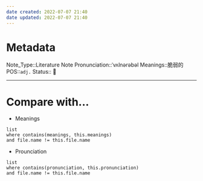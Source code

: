 ```yaml
---
date created: 2022-07-07 21:40
date updated: 2022-07-07 21:40
---
```


# Metadata

Note_Type::Literature Note
Pronunciation::ˈvʌlnərəbəl
Meanings::脆弱的
POS::`adj.`
Status:: 👶

---

# Compare with...

- Meanings

```dataview
list
where contains(meanings, this.meanings)
and file.name != this.file.name
```

- Prounciation

```dataview
list
where contains(pronunciation, this.pronunciation)
and file.name != this.file.name
```
